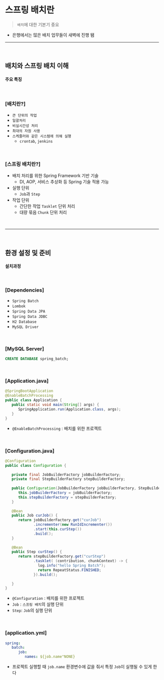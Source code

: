 # 스프링 배치란
> ```배치```에 대한 기본기 중요
* 은행에서는 많은 배치 업무들이 새벽에 진행 됌

<hr>
<br>

## 배치와 스프링 배치 이해

#### 주요 특징

<br>

### [배치란?]

* ```큰 단위의 작업```
* ```일괄처리```
* ```비실시간성 처리```
* ```최대의 자원 사용```
* ```스케줄러와 같은 시스템에 의해 실행```
    * ```crontab```, ```jenkins```
  
<br>

### [스프링 배치란?]

* 배치 처리를 위한 Spring Framework 기반 기술
    * DI, AOP, 서비스 추상화 등 Spring 기술 적용 가능
* 실행 단위 
    * ```Job```과 ```Step```
* 작업 단위
  * 간단한 작업 ```Tasklet``` 단위 처리
  * 대량 묶음 ```Chunk``` 단위 처리

<br>
<hr>
<br>

## 환경 설정 및 준비

#### 설치과정

<br>

### [Dependencies]

* ```Spring Batch```
* ```Lombok```
* ```Spring Data JPA```
* ```Spring Data JDBC```
* ```H2 Database```
* ```MySQL Driver```

<br>

### [MySQL Server]

```sql
CREATE DATABASE spring_batch;
```

<br>

### [Application.java]
```java
@SpringBootApplication
@EnableBatchProcessing
public class Application {
   public static void main(String[] args) {
      SpringApplication.run(Application.class, args);
   }
}
```
* ```@EnableBatchProcessing``` : 배치를 위한 프로젝트


<br>

### [Configuration.java]
```java
@Configuration
public class Configuration {
   
   private final JobBuilderFactory jobBuilderFactory;
   private final StepBuilderFactory stepBuilderFactory;
   
   public Configuration(JobBuilderFactory jobBuilderFactory, StepBuilderFactory stepBuilderFactory) {
      this.jobBuilderFactory = jobBuilderFactory;
      this.stepBuilderFactory = stepBuilderFactory;
   }
   
   @Bean
   public Job curJob() {
      return jobBuilderFactory.get("curJob")
             .incrementer(new RunIdIncrementer())
             .start(this.curStep())
             .build();
   }
   
   @Bean
   public Step curStep() {
      return stepBuilderFactory.get("curStep")
             .tasklet( (contribution, chunkContext) -> {
               log.info("hello Spring Batch");
               return RepeatStatus.FINISHED;
             }).build();
             
   }
}
```
* ```@Configuration``` : 배치를 위한 프로젝트
* ```Job``` : ```스프링 배치```의 실행 단위
* ```Step```: ```Job```의 실행 단위

<br>

### [application.yml]
```yaml
spring:
   batch:
      job:
         names: ${job.name"NONE}
```
* 프로젝트 실행할 때 ```job.name``` 환경변수에 값을 줘서 특정 ```Job```이 실행될 수 있게 한다
